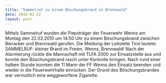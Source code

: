 ```yaml
---
title: "Sammelruf zu einem Böschungsbrand in Brennwald"
date: 2010-02-22
layout: post
---
```


Mittels Sammelruf wurden die Piepsträger der Feuerwehr Wenns am Montag den 22.02.2010 um 14:50 Uhr zu einem Böschungsbrand zwischen Bieracker und Brennwald gerufen. Die Meldung der Leitstelle Tirol lautete: SAMMELRUF: kleiner Brand im Freien, Wenns, Brennwald! Nach der Alarmierung rückte die Mannschaft mit TLFA 2000 zur Einsatzstelle aus und konnte den Böschungsbrand rasch unter Kontrolle bringen. Nach rund einer halben Stunde konnten die 11 Mann der FF Wenns den Einsatz beenden und wieder in die Feuerwehrhalle einrücken. Der Grund des Böschungsbrandes war vermutlich eine weggeworfene Zigarette.